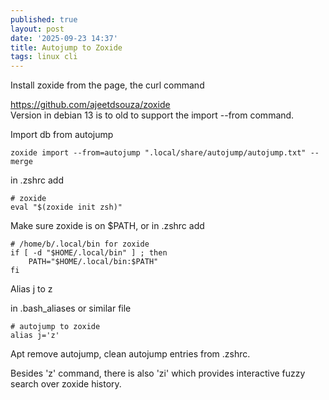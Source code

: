 ```yaml
---
published: true
layout: post
date: '2025-09-23 14:37'
title: Autojump to Zoxide
tags: linux cli 
---
```

Install zoxide from the page, the curl command
 
<https://github.com/ajeetdsouza/zoxide>  
Version in debian 13 is to old to support the import --from command.

Import db from autojump

    zoxide import --from=autojump ".local/share/autojump/autojump.txt" --merge

in .zshrc add

    # zoxide
    eval "$(zoxide init zsh)"

Make sure zoxide is on $PATH, or in .zshrc add

    # /home/b/.local/bin for zoxide
    if [ -d "$HOME/.local/bin" ] ; then
        PATH="$HOME/.local/bin:$PATH"
    fi

Alias j to z

in .bash_aliases or similar file

    # autojump to zoxide
    alias j='z'

Apt remove autojump, clean autojump entries from .zshrc.

Besides 'z' command, there is also 'zi' which provides interactive fuzzy search over zoxide history.
